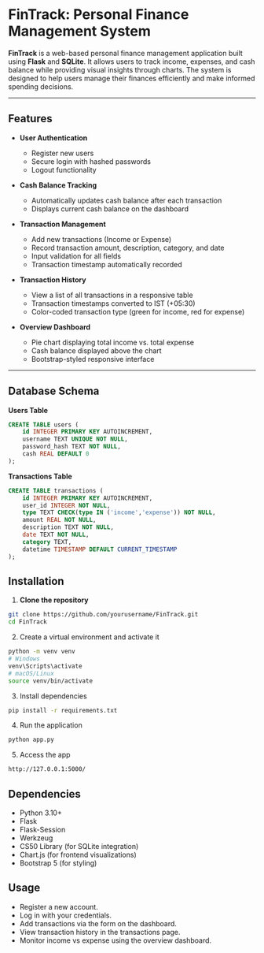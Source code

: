 # FinTrack: Personal Finance Management System

**FinTrack** is a web-based personal finance management application built using **Flask** and **SQLite**. It allows users to track income, expenses, and cash balance while providing visual insights through charts. The system is designed to help users manage their finances efficiently and make informed spending decisions.

---

## Features

- **User Authentication**
  - Register new users
  - Secure login with hashed passwords
  - Logout functionality

- **Cash Balance Tracking**
  - Automatically updates cash balance after each transaction
  - Displays current cash balance on the dashboard

- **Transaction Management**
  - Add new transactions (Income or Expense)
  - Record transaction amount, description, category, and date
  - Input validation for all fields
  - Transaction timestamp automatically recorded

- **Transaction History**
  - View a list of all transactions in a responsive table
  - Transaction timestamps converted to IST (+05:30)
  - Color-coded transaction type (green for income, red for expense)

- **Overview Dashboard**
  - Pie chart displaying total income vs. total expense
  - Cash balance displayed above the chart
  - Bootstrap-styled responsive interface

---

## Database Schema

**Users Table**
```sql
CREATE TABLE users (
    id INTEGER PRIMARY KEY AUTOINCREMENT,
    username TEXT UNIQUE NOT NULL,
    password_hash TEXT NOT NULL,
    cash REAL DEFAULT 0
);
```

**Transactions Table**
```sql
CREATE TABLE transactions (
    id INTEGER PRIMARY KEY AUTOINCREMENT,
    user_id INTEGER NOT NULL,
    type TEXT CHECK(type IN ('income','expense')) NOT NULL,
    amount REAL NOT NULL,
    description TEXT NOT NULL,
    date TEXT NOT NULL,
    category TEXT,
    datetime TIMESTAMP DEFAULT CURRENT_TIMESTAMP
);
```
## Installation

1. **Clone the repository**
```bash
git clone https://github.com/yourusername/FinTrack.git
cd FinTrack
```
2. Create a virtual environment and activate it
```bash
python -m venv venv
# Windows
venv\Scripts\activate
# macOS/Linux
source venv/bin/activate
```
3. Install dependencies
```bash
pip install -r requirements.txt
```
4. Run the application
```bash
python app.py
```
5. Access the app
```bash
http://127.0.0.1:5000/
```

## Dependencies

- Python 3.10+
- Flask
- Flask-Session
- Werkzeug
- CS50 Library (for SQLite integration)
- Chart.js (for frontend visualizations)
- Bootstrap 5 (for styling)


## Usage

- Register a new account.
- Log in with your credentials.
- Add transactions via the form on the dashboard.
- View transaction history in the transactions page.
- Monitor income vs expense using the overview dashboard.
